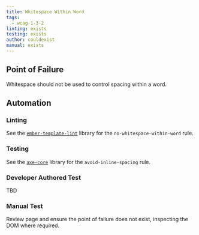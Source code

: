 ```yaml
---
title: Whitespace Within Word
tags: 
  - wcag-1-3-2
linting: exists
testing: exists
author: couldexist
manual: exists
---
```


## Point of Failure
Whitespace should not be used to control spacing within a word.

## Automation

### Linting
See the [`ember-template-lint`](https://github.com/ember-template-lint/ember-template-lint) library for the `no-whitespace-within-word` rule.

### Testing
See the [`axe-core`](https://github.com/dequelabs/axe-core) library for the `avoid-inline-spacing` rule.

### Developer Authored Test
TBD

### Manual Test
Review page and ensure the point of failure does not exist, inspecting the DOM where required.